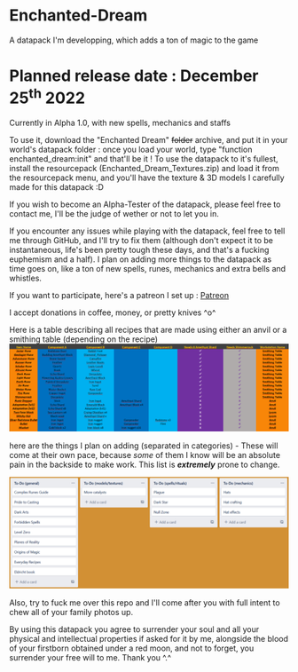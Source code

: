 # Enchanted-Dream
A datapack I'm developping, which adds a ton of magic to the game

# Planned release date : December 25<sup>th</sup> 2022

Currently in Alpha 1.0, with new spells, mechanics and staffs


To use it, download the "Enchanted Dream" ~~folder~~ archive, and put it in your world's datapack folder : once you load your world, type "function enchanted_dream:init" and that'll be it ! To use the datapack to it's fullest, install the resourcepack (Enchanted_Dream_Textures.zip) and load it from the resourcepack menu, and you'll have the texture & 3D models I carefully made for this datapack :D

If you wish to become an Alpha-Tester of the datapack, please feel free to contact me, I'll be the judge of wether or not to let you in.

If you encounter any issues while playing with the datapack, feel free to tell me through GitHub, and I'll try to fix them (although don't expect it to be instantaneous, life's been pretty tough these days, and that's a fucking euphemism and a half). I plan on adding more things to the datapack as time goes on, like a ton of new spells, runes, mechanics and extra bells and whistles.

If you want to participate, here's a patreon I set up :
[Patreon](https://patreon.com/user?u=84520605&utm_medium=clipboard_copy&utm_source=copyLink&utm_campaign=creatorshare_creator&utm_content=join_link)

I accept donations in coffee, money, or pretty knives ^o^


Here is a table describing all recipes that are made using either an anvil or a smithing table (depending on the recipe)
![Smithing Table Recipes](https://github.com/TheDarkWolfer/Enchanted-Dream/blob/main/Recipe.PNG)

here are the things I plan on adding (separated in categories) - These will come at their own pace, because *some* of them I know will be an absolute pain in the backside to make work. This list is ***extremely*** prone to change.

![To-Do list](https://github.com/TheDarkWolfer/Enchanted-Dream/blob/main/Trello_List.png)

Also, try to fuck me over this repo and I'll come after you with full intent to chew all of your family photos up.







By using this datapack you agree to surrender your soul and all your physical and intellectual properties if asked for it by me, alongside the blood of your firstborn obtained under a red moon, and not to forget, you surrender your free will to me. Thank you ^.^

